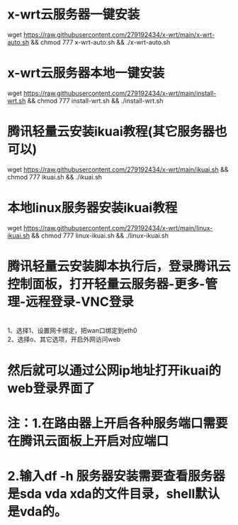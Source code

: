 # x-wrt云服务器一键安装
wget https://raw.githubusercontent.com/279192434/x-wrt/main/x-wrt-auto.sh && chmod 777 x-wrt-auto.sh && ./x-wrt-auto.sh
# x-wrt云服务器本地一键安装
wget https://raw.githubusercontent.com/279192434/x-wrt/main/install-wrt.sh && chmod 777 install-wrt.sh && ./install-wrt.sh
# 腾讯轻量云安装ikuai教程(其它服务器也可以)
wget https://raw.githubusercontent.com/279192434/x-wrt/main/ikuai.sh && chmod 777 ikuai.sh && ./ikuai.sh
# 本地linux服务器安装ikuai教程
wget https://raw.githubusercontent.com/279192434/x-wrt/main/linux-ikuai.sh && chmod 777 linux-ikuai.sh && ./linux-ikuai.sh
# 腾讯轻量云安装脚本执行后，登录腾讯云控制面板，打开轻量云服务器-更多-管理-远程登录-VNC登录 
<br />1、选择1、设置网卡绑定，把wan口绑定到eth0 
<br />2、选择o、其它选项，开启外网访问web 
# 然后就可以通过公网ip地址打开ikuai的web登录界面了
# 注：1.在路由器上开启各种服务端口需要在腾讯云面板上开启对应端口
# 2.输入df -h 服务器安装需要查看服务器是sda vda xda的文件目录，shell默认是vda的。
